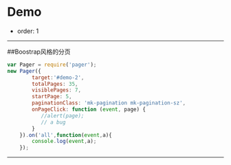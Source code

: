 # Demo

- order: 1
---
##Boostrap风格的分页

<link href="../twbspager.css" rel="stylesheet">

<div id="demo-2" class="ui-pager clearfix"></div>

````javascript
var Pager = require('pager');
new Pager({
        target:'#demo-2',
        totalPages: 35,
        visiblePages: 7,
        startPage: 5,
        paginationClass: 'mk-pagination mk-pagination-sz',
        onPageClick: function (event, page) {
           //alert(page);
           // a bug
        }
    }).on('all',function(event,a){
        console.log(event,a);
    });
````

---
